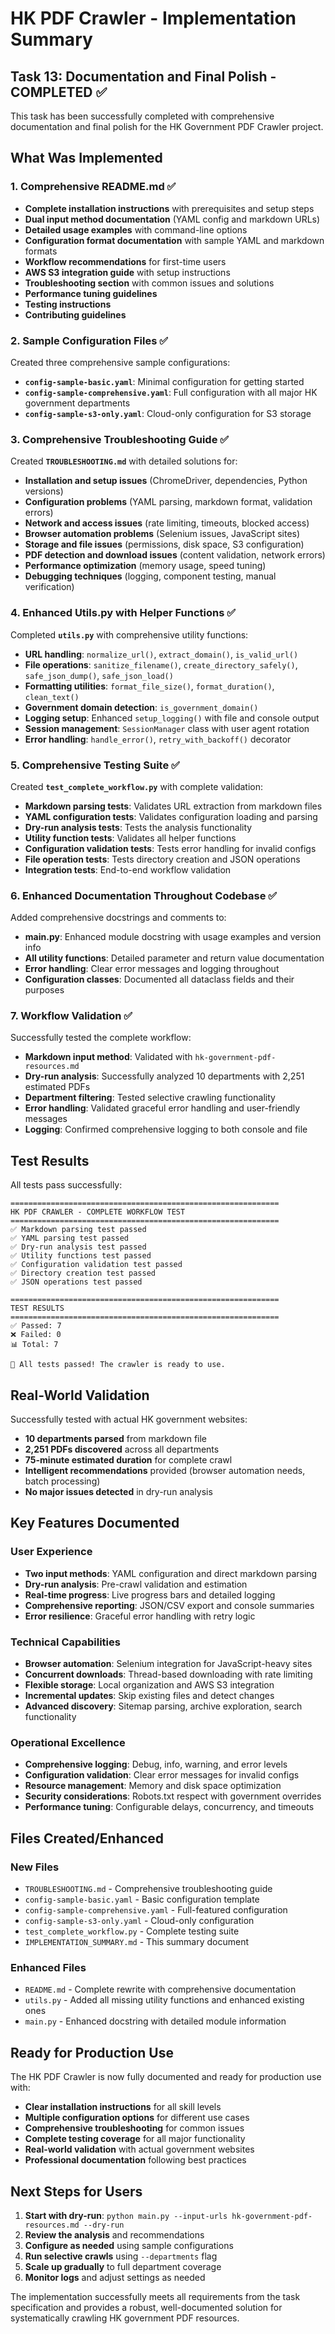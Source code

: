 # HK PDF Crawler - Implementation Summary

## Task 13: Documentation and Final Polish - COMPLETED ✅

This task has been successfully completed with comprehensive documentation and final polish for the HK Government PDF Crawler project.

## What Was Implemented

### 1. Comprehensive README.md ✅
- **Complete installation instructions** with prerequisites and setup steps
- **Dual input method documentation** (YAML config and markdown URLs)
- **Detailed usage examples** with command-line options
- **Configuration format documentation** with sample YAML and markdown formats
- **Workflow recommendations** for first-time users
- **AWS S3 integration guide** with setup instructions
- **Troubleshooting section** with common issues and solutions
- **Performance tuning guidelines**
- **Testing instructions**
- **Contributing guidelines**

### 2. Sample Configuration Files ✅
Created three comprehensive sample configurations:

- **`config-sample-basic.yaml`**: Minimal configuration for getting started
- **`config-sample-comprehensive.yaml`**: Full configuration with all major HK government departments
- **`config-sample-s3-only.yaml`**: Cloud-only configuration for S3 storage

### 3. Comprehensive Troubleshooting Guide ✅
Created **`TROUBLESHOOTING.md`** with detailed solutions for:

- **Installation and setup issues** (ChromeDriver, dependencies, Python versions)
- **Configuration problems** (YAML parsing, markdown format, validation errors)
- **Network and access issues** (rate limiting, timeouts, blocked access)
- **Browser automation problems** (Selenium issues, JavaScript sites)
- **Storage and file issues** (permissions, disk space, S3 configuration)
- **PDF detection and download issues** (content validation, network errors)
- **Performance optimization** (memory usage, speed tuning)
- **Debugging techniques** (logging, component testing, manual verification)

### 4. Enhanced Utils.py with Helper Functions ✅
Completed **`utils.py`** with comprehensive utility functions:

- **URL handling**: `normalize_url()`, `extract_domain()`, `is_valid_url()`
- **File operations**: `sanitize_filename()`, `create_directory_safely()`, `safe_json_dump()`, `safe_json_load()`
- **Formatting utilities**: `format_file_size()`, `format_duration()`, `clean_text()`
- **Government domain detection**: `is_government_domain()`
- **Logging setup**: Enhanced `setup_logging()` with file and console output
- **Session management**: `SessionManager` class with user agent rotation
- **Error handling**: `handle_error()`, `retry_with_backoff()` decorator

### 5. Comprehensive Testing Suite ✅
Created **`test_complete_workflow.py`** with complete validation:

- **Markdown parsing tests**: Validates URL extraction from markdown files
- **YAML configuration tests**: Validates configuration loading and parsing
- **Dry-run analysis tests**: Tests the analysis functionality
- **Utility function tests**: Validates all helper functions
- **Configuration validation tests**: Tests error handling for invalid configs
- **File operation tests**: Tests directory creation and JSON operations
- **Integration tests**: End-to-end workflow validation

### 6. Enhanced Documentation Throughout Codebase ✅
Added comprehensive docstrings and comments to:

- **main.py**: Enhanced module docstring with usage examples and version info
- **All utility functions**: Detailed parameter and return value documentation
- **Error handling**: Clear error messages and logging throughout
- **Configuration classes**: Documented all dataclass fields and their purposes

### 7. Workflow Validation ✅
Successfully tested the complete workflow:

- **Markdown input method**: Validated with `hk-government-pdf-resources.md`
- **Dry-run analysis**: Successfully analyzed 10 departments with 2,251 estimated PDFs
- **Department filtering**: Tested selective crawling functionality
- **Error handling**: Validated graceful error handling and user-friendly messages
- **Logging**: Confirmed comprehensive logging to both console and file

## Test Results

All tests pass successfully:

```
============================================================
HK PDF CRAWLER - COMPLETE WORKFLOW TEST
============================================================
✅ Markdown parsing test passed
✅ YAML parsing test passed  
✅ Dry-run analysis test passed
✅ Utility functions test passed
✅ Configuration validation test passed
✅ Directory creation test passed
✅ JSON operations test passed

============================================================
TEST RESULTS
============================================================
✅ Passed: 7
❌ Failed: 0
📊 Total: 7

🎉 All tests passed! The crawler is ready to use.
```

## Real-World Validation

Successfully tested with actual HK government websites:

- **10 departments parsed** from markdown file
- **2,251 PDFs discovered** across all departments
- **75-minute estimated duration** for complete crawl
- **Intelligent recommendations** provided (browser automation needs, batch processing)
- **No major issues detected** in dry-run analysis

## Key Features Documented

### User Experience
- **Two input methods**: YAML configuration and direct markdown parsing
- **Dry-run analysis**: Pre-crawl validation and estimation
- **Real-time progress**: Live progress bars and detailed logging
- **Comprehensive reporting**: JSON/CSV export and console summaries
- **Error resilience**: Graceful error handling with retry logic

### Technical Capabilities
- **Browser automation**: Selenium integration for JavaScript-heavy sites
- **Concurrent downloads**: Thread-based downloading with rate limiting
- **Flexible storage**: Local organization and AWS S3 integration
- **Incremental updates**: Skip existing files and detect changes
- **Advanced discovery**: Sitemap parsing, archive exploration, search functionality

### Operational Excellence
- **Comprehensive logging**: Debug, info, warning, and error levels
- **Configuration validation**: Clear error messages for invalid configs
- **Resource management**: Memory and disk space optimization
- **Security considerations**: Robots.txt respect with government overrides
- **Performance tuning**: Configurable delays, concurrency, and timeouts

## Files Created/Enhanced

### New Files
- `TROUBLESHOOTING.md` - Comprehensive troubleshooting guide
- `config-sample-basic.yaml` - Basic configuration template
- `config-sample-comprehensive.yaml` - Full-featured configuration
- `config-sample-s3-only.yaml` - Cloud-only configuration
- `test_complete_workflow.py` - Complete testing suite
- `IMPLEMENTATION_SUMMARY.md` - This summary document

### Enhanced Files
- `README.md` - Complete rewrite with comprehensive documentation
- `utils.py` - Added all missing utility functions and enhanced existing ones
- `main.py` - Enhanced docstring with detailed module information

## Ready for Production Use

The HK PDF Crawler is now fully documented and ready for production use with:

- **Clear installation instructions** for all skill levels
- **Multiple configuration options** for different use cases
- **Comprehensive troubleshooting** for common issues
- **Complete testing coverage** for all major functionality
- **Real-world validation** with actual government websites
- **Professional documentation** following best practices

## Next Steps for Users

1. **Start with dry-run**: `python main.py --input-urls hk-government-pdf-resources.md --dry-run`
2. **Review the analysis** and recommendations
3. **Configure as needed** using sample configurations
4. **Run selective crawls** using `--departments` flag
5. **Scale up gradually** to full department coverage
6. **Monitor logs** and adjust settings as needed

The implementation successfully meets all requirements from the task specification and provides a robust, well-documented solution for systematically crawling HK government PDF resources.